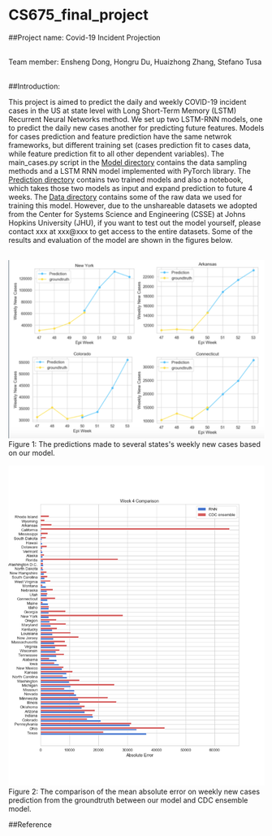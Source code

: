 # CS675_final_project

##Project name: Covid-19 Incident Projection <br>

<br>
Team member: Ensheng Dong, Hongru Du, Huaizhong Zhang, Stefano Tusa <br>
<br>

##Introduction: 

This project is aimed to predict the daily and weekly COVID-19 incident cases in the US at state level with Long Short-Term Memory (LSTM) Recurrent Neural Networks method. We set up two LSTM-RNN models, one to predict the daily new cases another for predicting future features. Models for cases prediction and feature prediction have the same netwrok frameworks, but different training set (cases prediction fit to cases data, while feature prediction fit to all other dependent variables). The main_cases.py script in the [Model directory](https://github.com/hongru94/CS675_final_project/tree/main/Model) contains the data sampling methods and a LSTM RNN model implemented with PyTorch library. The [Prediction directory](https://github.com/hongru94/CS675_final_project/tree/main/Predictions) contains two trained models and also a notebook, which takes those two models as input and expand prediction to future 4 weeks. The [Data directory](https://github.com/hongru94/CS675_final_project/tree/main/Data) contains some of the raw data we used for training this model. However, due to the unshareable datasets we adopted from the Center for Systems Science and Engineering (CSSE) at Johns Hopkins University (JHU), if you want to test out the model yourself, please contact xxx at xxx@xxx to get access to the entire datasets. Some of the results and evaluation of the model are shown in the figures below. <br>
<br>

![Image text](https://github.com/arthurzhang434/CS675_final_project/blob/main/weekly.png)   
Figure 1: The predictions made to several states's weekly new cases based on our model.<br>
<br>
![Image text](https://github.com/arthurzhang434/CS675_final_project/blob/main/model_comparison_week46.png)   
Figure 2: The comparison of the mean absolute error on weekly new cases prediction from the groundtruth between our model and CDC ensemble model. <br>

##Reference
